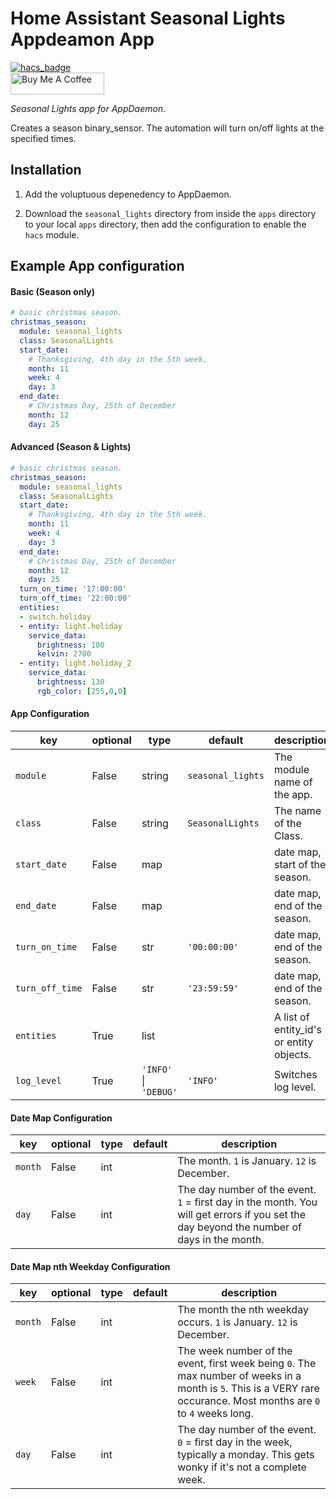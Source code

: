 # Home Assistant Seasonal Lights Appdeamon App

[![hacs_badge](https://img.shields.io/badge/HACS-Default-orange.svg?style=for-the-badge)](https://github.com/custom-components/hacs)
<br><a href="https://www.buymeacoffee.com/Petro31" target="_blank"><img src="https://cdn.buymeacoffee.com/buttons/default-black.png" width="150px" height="35px" alt="Buy Me A Coffee" style="height: 35px !important;width: 150px !important;" ></a>

_Seasonal Lights app for AppDaemon._

Creates a season binary_sensor.  The automation will turn on/off lights at the specified times.

## Installation

1. Add the voluptuous depenedency to AppDaemon.

2. Download the `seasonal_lights` directory from inside the `apps` directory to your local `apps` directory, then add the configuration to enable the `hacs` module.

## Example App configuration

#### Basic (Season only)
```yaml
# basic christmas season.
christmas_season:
  module: seasonal_lights
  class: SeasonalLights
  start_date:
    # Thanksgiving, 4th day in the 5th week.
    month: 11
    week: 4
    day: 3
  end_date:
    # Christmas Day, 25th of December
    month: 12
    day: 25
```

#### Advanced (Season & Lights)
```yaml
# basic christmas season.
christmas_season:
  module: seasonal_lights
  class: SeasonalLights
  start_date:
    # Thanksgiving, 4th day in the 5th week.
    month: 11
    week: 4
    day: 3
  end_date:
    # Christmas Day, 25th of December
    month: 12
    day: 25
  turn_on_time: '17:00:00'
  turn_off_time: '22:00:00'
  entities:
  - switch.holiday
  - entity: light.holiday
    service_data:
      brightness: 100
      kelvin: 2700
  - entity: light.holiday_2
    service_data:
      brightness: 130
      rgb_color: [255,0,0]
```

#### App Configuration
key | optional | type | default | description
-- | -- | -- | -- | --
`module` | False | string | `seasonal_lights` | The module name of the app.
`class` | False | string | `SeasonalLights` | The name of the Class.
`start_date` | False | map | | date map, start of the season.
`end_date` | False | map | | date map, end of the season.
`turn_on_time` | False | str | `'00:00:00'` | date map, end of the season.
`turn_off_time` | False | str | `'23:59:59'` | date map, end of the season.
`entities`| True | list | | A list of entity_id's or entity objects.
`log_level` | True | `'INFO'` &#124; `'DEBUG'` | `'INFO'` | Switches log level.

#### Date Map Configuration
key | optional | type | default | description
-- | -- | -- | -- | --
`month` | False | int | | The month.  `1` is January. `12` is December.
`day` | False | int | | The day number of the event.  `1` = first day in the month.  You will get errors if you set the day beyond the number of days in the month.

#### Date Map nth Weekday Configuration
key | optional | type | default | description
-- | -- | -- | -- | --
`month` | False | int | | The month the nth weekday occurs.  `1` is January. `12` is December.
`week` | False | int | | The week number of the event, first week being `0`.  The max number of weeks in a month is `5`.  This is a VERY rare occurance.  Most months are `0` to `4` weeks long.
`day` | False | int | | The day number of the event.  `0` = first day in the week, typically a monday. This gets wonky if it's not a complete week.
